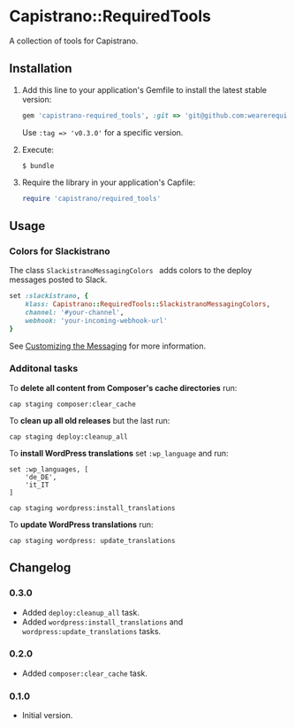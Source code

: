 # Capistrano::RequiredTools

A collection of tools for Capistrano.


## Installation

1. Add this line to your application's Gemfile to install the latest stable version:

   ```ruby
   gem 'capistrano-required_tools', :git => 'git@github.com:wearerequired/capistrano-required_tools.git', :branch => 'stable'
   ```

   Use `:tag => 'v0.3.0'` for a specific version.

2. Execute:

   ```
   $ bundle
   ```

3. Require the library in your application's Capfile:

   ```ruby
   require 'capistrano/required_tools'
   ```
   
   
## Usage

### Colors for Slackistrano

The class `SlackistranoMessagingColors ` adds colors to the deploy messages posted to Slack.

```ruby
set :slackistrano, {
    klass: Capistrano::RequiredTools::SlackistranoMessagingColors,
    channel: '#your-channel',
    webhook: 'your-incoming-webhook-url'
}
```

See [Customizing the Messaging](https://github.com/phallstrom/slackistrano/tree/v3.1.0#customizing-the-messaging) for more information.

### Additonal tasks

To **delete all content from Composer's cache directories** run:

```
cap staging composer:clear_cache
```

To **clean up all old releases** but the last run:

```
cap staging deploy:cleanup_all
```

To **install WordPress translations** set `:wp_language` and run:


```
set :wp_languages, [
	'de_DE',
	'it_IT
]

cap staging wordpress:install_translations
```

To **update WordPress translations** run:

```
cap staging wordpress: update_translations
```

## Changelog

### 0.3.0

* Added `deploy:cleanup_all` task.
* Added `wordpress:install_translations` and `wordpress:update_translations` tasks.

### 0.2.0

* Added `composer:clear_cache` task.

### 0.1.0

* Initial version.